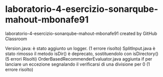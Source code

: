 # laboratorio-4-esercizio-sonarqube-mahout-mbonafe91
laboratorio-4-esercizio-sonarqube-mahout-mbonafe91 created by GitHub Classroom

Version.java: è stato aggiunto un logger. (1 errore risolto)
SplitInput.java è stato rimosso il metodo isDir() è deprecato, sostituendolo con isDirectory() (5 errori Risolti)
OrderBasedRecommenderEvaluator.java aggiunta if per lanciare un eccezione segnalando il verificarsi di una divisione per 0 (1 errore risolto)

